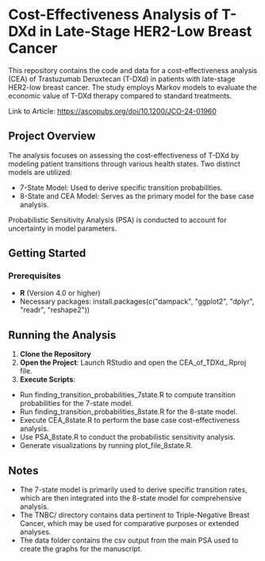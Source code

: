 # Cost-Effectiveness Analysis of T-DXd in Late-Stage HER2-Low Breast Cancer

This repository contains the code and data for a cost-effectiveness analysis (CEA) of Trastuzumab Deruxtecan (T-DXd) in patients with late-stage HER2-low breast cancer. The study employs Markov models to evaluate the economic value of T-DXd therapy compared to standard treatments.

Link to Article: https://ascopubs.org/doi/10.1200/JCO-24-01960 

## Project Overview

The analysis focuses on assessing the cost-effectiveness of T-DXd by modeling patient transitions through various health states. Two distinct models are utilized:

- 7-State Model: Used to derive specific transition probabilities.
- 8-State and CEA Model: Serves as the primary model for the base case analysis.

Probabilistic Sensitivity Analysis (PSA) is conducted to account for uncertainty in model parameters.

## Getting Started
### Prerequisites
- **R** (Version 4.0 or higher)
- Necessary packages:
install.packages(c("dampack", "ggplot2", "dplyr", "readr", "reshape2"))

## Running the Analysis
1. **Clone the Repository**
2. **Open the Project**: Launch RStudio and open the CEA_of_TDXd_.Rproj file.
3. **Execute Scripts**:
  - Run finding_transition_probabilities_7state.R to compute transition probabilities for the 7-state model.
  - Run finding_transition_probabilities_8state.R for the 8-state model.
  - Execute CEA_8state.R to perform the base case cost-effectiveness analysis.
  - Use PSA_8state.R to conduct the probabilistic sensitivity analysis.
  - Generate visualizations by running plot_file_8state.R.

## Notes
- The 7-state model is primarily used to derive specific transition rates, which are then integrated into the 8-state model for comprehensive analysis.
- The TNBC/ directory contains data pertinent to Triple-Negative Breast Cancer, which may be used for comparative purposes or extended analyses.
- The data folder contains the csv output from the main PSA used to create the graphs for the manuscript.
